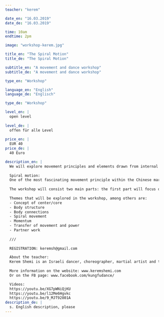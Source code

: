 ```yaml
---
teacher: "kerem"

date_en: "16.03.2019"
date_de: "16.03.2019"

time: 10am
endtime: 2pm

image: "workshop-kerem.jpg"

title_en: "The Spiral Motion"
title_de: "The Spiral Motion"

subtitle_en: "A movement and dance workshop"
subtitle_de: "A movement and dance workshop"

type_en: "Workshop"

language_en: "English"
language_de: "Englisch"

type_de: "Workshop"

level_en: |
  open level  
  
level_de: |
  offen für alle Level  
  
price_en: |
  EUR 40  
price_de: |
  40 Euro  

description_en: |
  We will explore movement principles and elements drawn from internal Chinese martial arts. Through these principles, we can deepen our understanding of the kinesthetic body which further increase our awareness of movement possibilities and leads us into creative movement and dance.  
 
  Spiral motion:  
  One of the most fascinating movement principle within the Chinese martial arts, is the spiral. The deeper one dives into this art, the presence of spirals becomes more apparent throughout the forms and techniques, including the seeming “still postures”. In this workshop, we will explore the essence of the spiral, in relation to the center of the body and experience the continuous quality of the spiral, unfolding a physical feeling of infinite continuous flow.  
 
  The workshop will consist two main parts: the first part will focus on instructed movements and exercises inspired by internal martial arts. The second part will take the principles into guided improvisation, providing a platform for individual research and exploration.  
 
  Themes that will be explored in the workshop, among others are:  
  - Concept of center/core  
  - Body structure  
  - Body connections    
  - Spiral movement  
  - Momentum  
  - Transfer of movement and power  
  - Partner work  
   
  ///  
  
  REGISTRATION: keremsh@gmail.com

  About the teacher:  
  Kerem Shemi is an Israeli dancer, choreographer, martial artist and teacher based in Berlin. Her daily practice consists of a unique combination of dance and martial arts, which manifests in her teaching and choreography. Kerem received her BA in dance and choreography at the Jerusalem Academy of Music and Dance. In Israel she has worked as a dancer with the choreographers Anat Shamgar and Ronnie Heller. She continued her movement research in China, living and training full time at the WDP school for internal Chinese martial arts of Wudang and in 2015 moved to the Academy for Internal Martial Arts in Berlin (Wudang Deutchland), where she is currently practicing and teaching. 
   
  More information on the website: www.keremshemi.com  
  Or on the FB page: www.facebook.com/kungfudance/  

  Videos:  
  https://youtu.be/XG7pWNiQjKU  
  https://youtu.be/l12Me6Hgvkc  
  https://youtu.be/9_MJT92801A  
description_de: |
  s. English description, please
---
```




